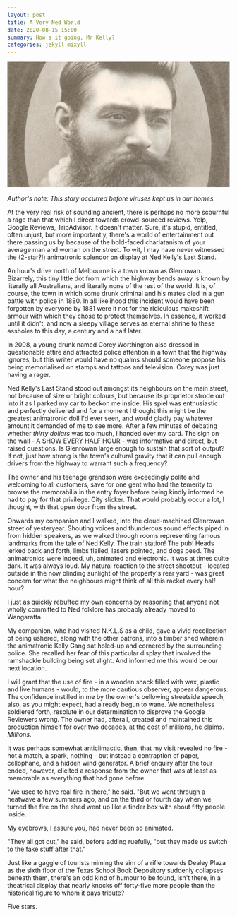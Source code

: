 ```yaml
---
layout: post
title: A Very Ned World
date: 2020-08-15 15:00
summary: How's it going, Mr Kelly?
categories: jekyll mixyll
---
```


![Image](../images/NKLS003.jpg?raw=true)

*Author's note: This story occurred before viruses kept us in our homes.* 

At the very real risk of sounding ancient, there is perhaps no more scournful a rage than that which I direct towards crowd-sourced reviews. Yelp, Google Reviews, TripAdvisor. It doesn't matter. Sure, it's stupid, entitled, often unjust, but more importantly, there's a world of entertainment out there passing us by because of the bold-faced charlatanism of your average man and woman on the street. To wit, I may have never witnessed the (2-star?!) animatronic splendor on display at Ned Kelly's Last Stand.

An hour's drive north of Melbourne is a town known as Glenrowan. Bizarrely, this tiny little dot from which the highway bends away is known by literally all Australians, and literally none of the rest of the world. It is, of course, the town in which some drunk criminal and his mates died in a gun battle with police in 1880. In all likelihood this incident would have been forgotten by everyone by 1881 were it not for the ridiculous makeshift armour with which they chose to protect themselves. In essence, it worked until it didn't, and now a sleepy village serves as eternal shrine to these assholes to this day, a century and a half later. 

In 2008, a young drunk named Corey Worthington also dressed in questionable attire and attracted police attention in a town that the highway ignores, but this writer would have no qualms should someone propose his being memorialised on stamps and tattoos and television. Corey was just having a rager. 

Ned Kelly's Last Stand stood out amongst its neighbours on the main street, not because of size or bright colours, but because its proprietor strode out into it as I parked my car to beckon me inside. His spiel was enthusiastic and perfectly delivered and for a moment I thought this might be the greatest animatronic doll I'd ever seen, and would gladly pay whatever amount it demanded of me to see more. After a few minutes of debating whether *thirty dollars* was too much, I handed over my card. The sign on the wall - A SHOW EVERY HALF HOUR - was informative and direct, but raised questions. Is Glenrowan large enough to sustain that sort of output? If not, just how strong is the town's cultural gravity that it can pull enough drivers from the highway to warrant such a frequency? 

The owner and his teenage grandson were exceedingly polite and welcoming to all customers, save for one gent who had the temerity to browse the memorabilia in the entry foyer before being kindly informed he had to pay for that privilege. City slicker. That would probably occur a lot, I thought, with that open door from the street.

Onwards my companion and I walked, into the cloud-machined Glenrowan street of yesteryear. Shouting voices and thunderous sound effects piped in from hidden speakers,  as we walked through rooms representing famous landmarks from the tale of Ned Kelly. The train station! The pub!  Heads jerked back and forth, limbs flailed, lasers pointed, and dogs peed. The animatronics were indeed, uh, animated and electronic. It was at times quite dark. It was always loud. My natural reaction to the street shootout - located outside in the now blinding sunlight of the property's rear yard - was great concern for what the neighbours might think of all this racket every half hour? 

I just as quickly rebuffed my own concerns by reasoning that anyone not wholly committed to Ned folklore has probably already moved to Wangaratta.

My companion, who had visited N.K.L.S as a child, gave a vivid recollection of being ushered, along with the other patrons, into a timber shed wherein the animatronic Kelly Gang sat holed-up and cornered by the surrounding police. She recalled her fear of this particular display that involved the ramshackle building being set alight. And informed me this would be our next location.

I will grant that the use of fire - in a wooden shack filled with wax, plastic and live humans - would, to the more cautious observer, appear dangerous. The confidence instilled in me by the owner's bellowing streetside speech, also, as you might expect, had already begun to wane. 
We nonetheless soldiered forth, resolute in our determination to disprove the Google Reviewers wrong. The owner had, afterall, created and maintained this production himself for over two decades, at the cost of millions, he claims. *Millions*. 

It was perhaps somewhat anticlimactic, then, that my visit revealed no fire - not a match, a spark, nothing - but instead a contraption of paper, cellophane, and a hidden wind generator. A brief enquiry after the tour ended, however, elicited a response from the owner that was at least as memorable as everything that had gone before. 

"We used to have real fire in there," he said. "But we went through a heatwave a few summers ago, and on the third or fourth day when we turned the fire on the shed went up like a tinder box with about fifty people inside.  

My eyebrows, I assure you, had never been so animated. 

"They all got out," he said, before adding ruefully, "but they made us switch to the fake stuff after that."

Just like a gaggle of tourists miming the aim of a rifle towards Dealey Plaza as the sixth floor of the Texas School Book Depository suddenly collapses beneath them, there's an odd kind of humour to be found, isn't there, in a theatrical display that nearly knocks off forty-five more people than the historical figure to whom it pays tribute?

Five stars.



